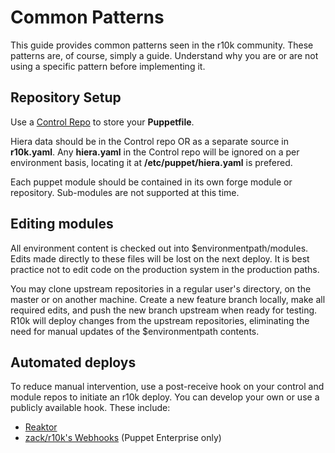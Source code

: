 Common Patterns
===============

This guide provides common patterns seen in the r10k community. These patterns
are, of course, simply a guide. Understand why you are or are not using a
specific pattern before implementing it.

Repository Setup
----------------

Use a [Control Repo](http://www.jeffmalnick.com/blog/2014/05/16/r10k-control-repos/)
to store your **Puppetfile**.

Hiera data should be in the Control repo OR as a separate source in
**r10k.yaml**. Any **hiera.yaml** in the Control repo will be ignored on a per
environment basis, locating it at **/etc/puppet/hiera.yaml** is prefered.

Each puppet module should be contained in its own forge module or repository.
Sub-modules are not supported at this time.

Editing modules
---------------

All environment content is checked out into $environmentpath/modules. Edits
made directly to these files will be lost on the next deploy. It is best
practice not to edit code on the production system in the production paths.

You may clone upstream repositories in a regular user's directory, on the master
or on another machine. Create a new feature branch locally, make all required
edits, and push the new branch upstream when ready for testing. R10k will
deploy changes from the upstream repositories, eliminating the need for manual
updates of the $environmentpath contents.

Automated deploys
-----------------

To reduce manual intervention, use a post-receive hook on your control and
module repos to initiate an r10k deploy. You can develop your own or use a
publicly available hook. These include:

* [Reaktor](https://github.com/pzim/reaktor)
* [zack/r10k's Webhooks](https://forge.puppetlabs.com/zack/r10k#webhook-support)
(Puppet Enterprise only)
